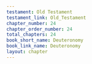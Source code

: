```yaml
---
testament: Old Testament
testament_link: Old_Testament
chapter_number: 24
chapter_order_number: 24
total_chapters: 24
book_short_name: Deuteronomy
book_link_name: Deuteronomy
layout: chapter
---
```

